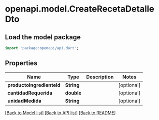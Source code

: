 # openapi.model.CreateRecetaDetalleDto

## Load the model package
```dart
import 'package:openapi/api.dart';
```

## Properties
Name | Type | Description | Notes
------------ | ------------- | ------------- | -------------
**productoIngredienteId** | **String** |  | [optional] 
**cantidadRequerida** | **double** |  | [optional] 
**unidadMedida** | **String** |  | [optional] 

[[Back to Model list]](../README.md#documentation-for-models) [[Back to API list]](../README.md#documentation-for-api-endpoints) [[Back to README]](../README.md)


